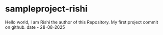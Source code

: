# sampleproject-rishi
Hello world, I am Rishi the author of this Repository.
My first project commit on github.
date - 28-08-2025
